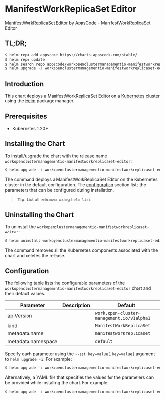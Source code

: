 # ManifestWorkReplicaSet Editor

[ManifestWorkReplicaSet Editor by AppsCode](https://appscode.com) - ManifestWorkReplicaSet Editor

## TL;DR;

```bash
$ helm repo add appscode https://charts.appscode.com/stable/
$ helm repo update
$ helm search repo appscode/workopenclustermanagementio-manifestworkreplicaset-editor --version=v0.24.0
$ helm upgrade -i workopenclustermanagementio-manifestworkreplicaset-editor appscode/workopenclustermanagementio-manifestworkreplicaset-editor -n default --create-namespace --version=v0.24.0
```

## Introduction

This chart deploys a ManifestWorkReplicaSet Editor on a [Kubernetes](http://kubernetes.io) cluster using the [Helm](https://helm.sh) package manager.

## Prerequisites

- Kubernetes 1.20+

## Installing the Chart

To install/upgrade the chart with the release name `workopenclustermanagementio-manifestworkreplicaset-editor`:

```bash
$ helm upgrade -i workopenclustermanagementio-manifestworkreplicaset-editor appscode/workopenclustermanagementio-manifestworkreplicaset-editor -n default --create-namespace --version=v0.24.0
```

The command deploys a ManifestWorkReplicaSet Editor on the Kubernetes cluster in the default configuration. The [configuration](#configuration) section lists the parameters that can be configured during installation.

> **Tip**: List all releases using `helm list`

## Uninstalling the Chart

To uninstall the `workopenclustermanagementio-manifestworkreplicaset-editor`:

```bash
$ helm uninstall workopenclustermanagementio-manifestworkreplicaset-editor -n default
```

The command removes all the Kubernetes components associated with the chart and deletes the release.

## Configuration

The following table lists the configurable parameters of the `workopenclustermanagementio-manifestworkreplicaset-editor` chart and their default values.

|     Parameter      | Description |                        Default                        |
|--------------------|-------------|-------------------------------------------------------|
| apiVersion         |             | <code>work.open-cluster-management.io/v1alpha1</code> |
| kind               |             | <code>ManifestWorkReplicaSet</code>                   |
| metadata.name      |             | <code>manifestworkreplicaset</code>                   |
| metadata.namespace |             | <code>default</code>                                  |


Specify each parameter using the `--set key=value[,key=value]` argument to `helm upgrade -i`. For example:

```bash
$ helm upgrade -i workopenclustermanagementio-manifestworkreplicaset-editor appscode/workopenclustermanagementio-manifestworkreplicaset-editor -n default --create-namespace --version=v0.24.0 --set apiVersion=work.open-cluster-management.io/v1alpha1
```

Alternatively, a YAML file that specifies the values for the parameters can be provided while
installing the chart. For example:

```bash
$ helm upgrade -i workopenclustermanagementio-manifestworkreplicaset-editor appscode/workopenclustermanagementio-manifestworkreplicaset-editor -n default --create-namespace --version=v0.24.0 --values values.yaml
```

